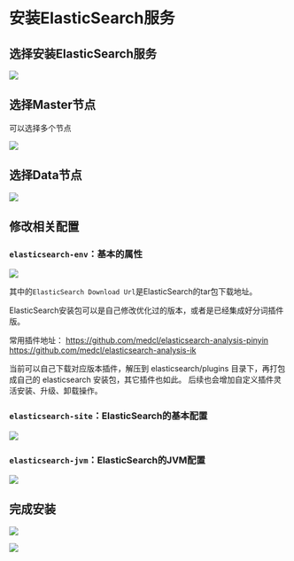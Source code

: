 # 安装ElasticSearch服务

## 选择安装ElasticSearch服务

![](https://tva1.sinaimg.cn/large/703708dcly1gjw9gu15gbj223k13otgq.jpg)

## 选择Master节点

可以选择多个节点

![](https://tva1.sinaimg.cn/large/703708dcly1gjw9ijuiorj223013847d.jpg)

## 选择Data节点

![](https://tva1.sinaimg.cn/large/703708dcly1gjw9jgh4avj224w0ratdf.jpg)

## 修改相关配置

### `elasticsearch-env`：基本的属性

![](https://tva1.sinaimg.cn/large/703708dcly1gjw9musnx4j21c60j6whc.jpg)

其中的`ElasticSearch Download Url`是ElasticSearch的tar包下载地址。

ElasticSearch安装包可以是自己修改优化过的版本，或者是已经集成好分词插件版。

常用插件地址：
https://github.com/medcl/elasticsearch-analysis-pinyin
https://github.com/medcl/elasticsearch-analysis-ik

当前可以自己下载对应版本插件，解压到 elasticsearch/plugins 目录下，再打包成自己的 elasticsearch 安装包，其它插件也如此。
后续也会增加自定义插件灵活安装、升级、卸载操作。

### `elasticsearch-site`：ElasticSearch的基本配置

![](https://tva1.sinaimg.cn/large/703708dcly1gjw9pvx5h2j21ei0tqwhq.jpg)

### `elasticsearch-jvm`：ElasticSearch的JVM配置

![](https://tva1.sinaimg.cn/large/703708dcly1gjwqvf73l4j21jw0g0q4l.jpg)

## 完成安装

![](https://tva1.sinaimg.cn/large/703708dcly1gjw9sm64jzj223q100jxu.jpg)

![](https://tva1.sinaimg.cn/large/703708dcly1gjw9tmipz6j226w0mowit.jpg)